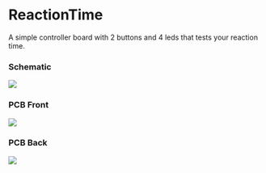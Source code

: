 # ReactionTime
A simple controller board with 2 buttons and 4 leds that tests your reaction time.

### Schematic
[<img src="https://hc-cdn.hel1.your-objectstorage.com/s/v3/598b87ad35ec9437a27a7b90644b7eae1c00f427_screenshot_2025-06-30_183401.png">](https://hc-cdn.hel1.your-objectstorage.com/s/v3/598b87ad35ec9437a27a7b90644b7eae1c00f427_screenshot_2025-06-30_183401.png)
### PCB Front
[<img src="https://hc-cdn.hel1.your-objectstorage.com/s/v3/38ea6e55253131f17bc0b19dc4d0eacf301c2629_screenshot_2025-06-30_183714.png">](https://hc-cdn.hel1.your-objectstorage.com/s/v3/38ea6e55253131f17bc0b19dc4d0eacf301c2629_screenshot_2025-06-30_183714.png)
### PCB Back
[<img src="https://hc-cdn.hel1.your-objectstorage.com/s/v3/bfa3fc065c41b62ee190025c6a5a1bcb153033e3_screenshot_2025-06-30_183731.png">](https://hc-cdn.hel1.your-objectstorage.com/s/v3/bfa3fc065c41b62ee190025c6a5a1bcb153033e3_screenshot_2025-06-30_183731.png)
